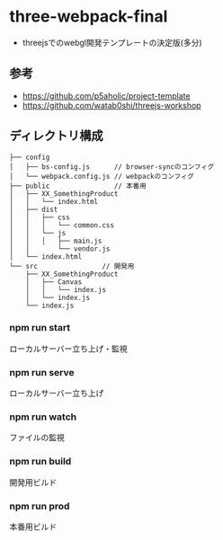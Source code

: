 # three-webpack-final
- threejsでのwebgl開発テンプレートの決定版(多分)
## 参考
- https://github.com/p5aholic/project-template
- https://github.com/watab0shi/threejs-workshop
## ディレクトリ構成
```text
├── config
│   ├── bs-config.js      // browser-syncのコンフィグ
│   └── webpack.config.js // webpackのコンフィグ
├── public                // 本番用
│   ├── XX_SomethingProduct
│   │   └── index.html
│   ├── dist
│   │   ├── css
│   │   │   └── common.css
│   │   └── js
│   │   │   ├── main.js
│   │       └── vendor.js
│   └── index.html
└── src                // 開発用
    ├── XX_SomethingProduct
    │   ├── Canvas
    │   │   └── index.js
    │   └── index.js
    └── index.js
```
### npm run start
ローカルサーバー立ち上げ・監視
### npm run serve
ローカルサーバー立ち上げ
### npm run watch
ファイルの監視
### npm run build
開発用ビルド
### npm run prod
本番用ビルド
